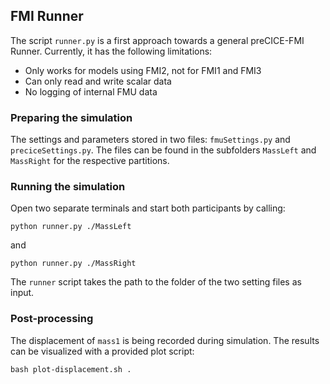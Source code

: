 ## FMI Runner

The script `runner.py` is a first approach towards a general preCICE-FMI Runner. Currently, it has the following limitations:

- Only works for models using FMI2, not for FMI1 and FMI3
- Can only read and write scalar data
- No logging of internal FMU data

### Preparing the simulation

The settings and parameters stored in two files: `fmuSettings.py` and `preciceSettings.py`. The files can be found in the subfolders `MassLeft` and `MassRight` for the respective partitions.

### Running the simulation

Open two separate terminals and start both participants by calling:

```
python runner.py ./MassLeft
```
and

```
python runner.py ./MassRight
```

The `runner` script takes the path to the folder of the two setting files as input. 

### Post-processing

The displacement of `mass1` is being recorded during simulation. The results can be visualized with a provided plot script:

```
bash plot-displacement.sh .
```
